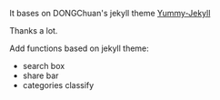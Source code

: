
It bases on DONGChuan's  jekyll theme [Yummy-Jekyll](https://github.com/DONGChuan/Yummy-Jekyll)

Thanks a lot.

Add functions based on jekyll theme:
 * search box
 * share bar
 * categories classify
